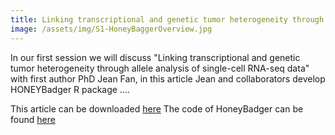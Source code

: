 ```yaml
---
title: Linking transcriptional and genetic tumor heterogeneity through allele analysis of single-cell RNA-seq data
image: /assets/img/S1-HoneyBaggerOverview.jpg
---
```


In our first session we will discuss "Linking transcriptional and genetic tumor heterogeneity through allele analysis of single-cell RNA-seq data" with first author PhD Jean Fan, in this article Jean and collaborators develop HONEYBadger R package ....

This article can be downloaded [here](https://pubmed.ncbi.nlm.nih.gov/29898899/)
The code of HoneyBadger can be found [here](https://github.com/JEFworks/HoneyBADGER)

